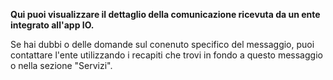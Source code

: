 **Qui puoi visualizzare il dettaglio della comunicazione ricevuta da un ente integrato all'app IO.**

Se hai  dubbi o delle domande sul conenuto specifico del messaggio, puoi contattare l'ente utilizzando i recapiti che trovi in fondo a questo messaggio o nella sezione "Servizi".
